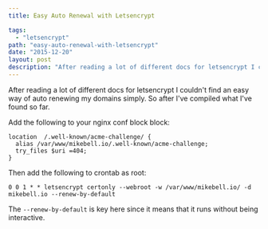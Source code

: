 ```yaml
---
title: Easy Auto Renewal with Letsencrypt

tags:
  - "letsencrypt"
path: "easy-auto-renewal-with-letsencrypt"
date: "2015-12-20"
layout: post
description: "After reading a lot of different docs for letsencrypt I couldn't find an easy way of auto renewing my domains simply. So after I've compiled what I've found so far."
---
```

After reading a lot of different docs for letsencrypt I couldn't find an easy way of auto renewing my domains simply. So after I've compiled what I've found so far.

Add the following to your nginx conf block block:

    location  /.well-known/acme-challenge/ {
      alias /var/www/mikebell.io/.well-known/acme-challenge;
      try_files $uri =404;
    }

Then add the following to crontab as root:

    0 0 1 * * letsencrypt certonly --webroot -w /var/www/mikebell.io/ -d mikebell.io --renew-by-default

The ```--renew-by-default``` is key here since it means that it runs without being interactive.
